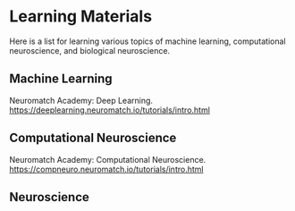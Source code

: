 # Learning Materials

Here is a list for learning various topics of machine learning, computational neuroscience, and biological neuroscience.

## Machine Learning

Neuromatch Academy: Deep Learning. https://deeplearning.neuromatch.io/tutorials/intro.html


## Computational Neuroscience

Neuromatch Academy: Computational Neuroscience. https://compneuro.neuromatch.io/tutorials/intro.html

## Neuroscience



